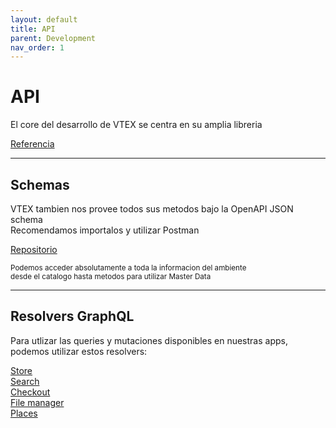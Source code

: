 ```yaml
---
layout: default
title: API
parent: Development
nav_order: 1
---
```


# API

El core del desarrollo de VTEX se centra en su amplia libreria  

[Referencia](https://developers.vtex.com/reference/get-to-know-vtex-apis)

---

## Schemas

VTEX tambien nos provee todos sus metodos bajo la OpenAPI JSON schema  
Recomendamos importalos y utilizar Postman  

[Repositorio](https://github.com/vtex/openapi-schemas)

<small>Podemos acceder absolutamente a toda la informacion del ambiente  
 desde el catalogo hasta metodos para utilizar Master Data</small>

---

## Resolvers GraphQL

Para utlizar las queries y mutaciones disponibles en nuestras apps, podemos utilizar estos resolvers:   

[Store](https://github.com/vtex-apps/store-graphql)  
[Search](https://github.com/vtex-apps/search-graphql)  
[Checkout](https://github.com/vtex-apps/checkout-graphql)  
[File manager](https://github.com/vtex-apps/file-manager-graphql)  
[Places](https://github.com/vtex-apps/places-graphql)